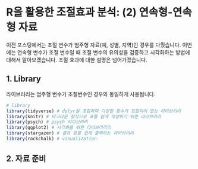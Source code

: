 # R을 활용한 조절효과 분석: (2) 연속형-연속형 자료

이전 포스팅에서는 조절 변수가 범주형 자료(예, 성별, 지역)인 경우를 다뤘습니다. 이번에는 연속형 변수가 조절 변수일 때 조절 변수의 유의성을 검증하고 시각화하는 방법에 대해서 알아보겠습니다. 조절 효과에 대한 설명은 넘어가겠습니다.



## 1. Library

라이브러리는 범주형 변수가 조절변수인 경우와 동일하게 사용됩니다. 

```R
# library
library(tidyverse) # dplyr을 포함하여 다양한 함수가 포함되어 있는 라이브러리
library(knitr) # 마크다운 형식으로 표를 쉽게 작성하기 위한 라이브러리
library(psych) # psych 라이브러리
library(ggplot2) # 시각화를 위한 라이브러리리
library(stargazer) # 결과 표를 쉽게 출력하는 라이브러리
library(rockchalk) # visualization
```



## 2. 자료 준비

